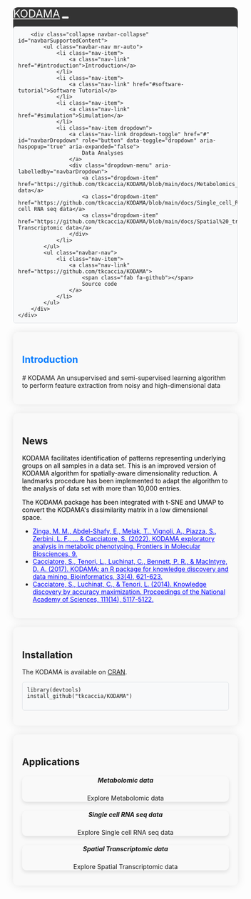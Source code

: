 <KODAMA >
<html lang="en">
<head>
    <meta charset="UTF-8">
    <meta name="viewport" content="width=device-width, initial-scale=1.0">
    <title>KODAMA</title>
    <link rel="stylesheet" href="https://stackpath.bootstrapcdn.com/bootstrap/4.5.2/css/bootstrap.min.css">
    <link rel="stylesheet" href="https://cdnjs.cloudflare.com/ajax/libs/font-awesome/5.15.4/css/all.min.css">
    <style>
        /* Navbar Styles */
        .navbar {
            background-color: #333;
            border-radius: 10px;
        }
        .navbar-nav .nav-link {
            color: white;
            transition: color 0.3s;
        }
        .navbar-nav .nav-link:hover {
            color: #007bff;
        }
        .navbar-brand {
            color: white;
            font-size: 24px;
        }
        /* Section Styles */
        section {
            margin-top: 20px;
            padding: 20px;
            border-radius: 10px;
            background-color: #f9f9f9;
            box-shadow: 0px 0px 20px rgba(0, 0, 0, 0.1);
        }
        section h1 {
            color: #007bff;
            margin-bottom: 20px;
        }
        /* Card Styles */
        .card {
            border: none;
            border-radius: 10px;
            box-shadow: 0 4px 8px rgba(0,0,0,0.1);
            transition: transform 0.3s;
            cursor: pointer;
        }
        .card:hover {
            transform: translateY(-5px);
        }
        .card-body {
            text-align: center;
        }
        /* Code Styles */
        pre {
            background-color: #f8f9fa;
            border: 1px solid #dee2e6;
            border-radius: 5px;
            padding: 10px;
            overflow-x: auto;
            position: relative;
            cursor: pointer;
        }
        pre:hover::after {
            content: "";
            position: absolute;
            top: 0;
            left: 0;
            width: 100%;
            height: 100%;
            background-color: rgba(0, 0, 255, 0.1); /* Blue color when hovered */
            border-radius: 5px;
            z-index: 1;
        }
        pre:hover::before {
            content: "\f0ea"; /* FontAwesome copy icon */
            font-family: "Font Awesome 5 Free";
            position: absolute;
            top: 50%;
            left: 50%;
            transform: translate(-50%, -50%);
            font-size: 20px;
            color: #007bff;
            z-index: 2;
        }
        .copy-box {
            border: 1px solid #dee2e6;
            border-radius: 5px;
            padding: 10px;
            background-color: #f8f9fa;
            margin-top: 20px;
            cursor: pointer;
            display: inline-block;
            position: relative;
        }
        .copy-box:hover {
            background-color: #e9ecef;
        }
        .copy-box::before {
            content: "\f0c5"; /* FontAwesome copy icon */
            font-family: "Font Awesome 5 Free";
            position: absolute;
            top: 50%;
            left: 5px;
            transform: translateY(-50%);
            font-size: 18px;
            color: #007bff;
        }
    </style>
</head>
<body>

<!-- Navbar -->
<nav class="navbar navbar-expand-lg navbar-dark bg-dark">
    <div class="container">
        <a class="navbar-brand" href="#">KODAMA</a>
        <button class="navbar-toggler" type="button" data-toggle="collapse" data-target="#navbarSupportedContent" aria-controls="navbarSupportedContent" aria-expanded="false" aria-label="Toggle navigation">
            <span class="navbar-toggler-icon"></span>
        </button>

        <div class="collapse navbar-collapse" id="navbarSupportedContent">
            <ul class="navbar-nav mr-auto">
                <li class="nav-item">
                    <a class="nav-link" href="#introduction">Introduction</a>
                </li>
                <li class="nav-item">
                    <a class="nav-link" href="#software-tutorial">Software Tutorial</a>
                </li>
                <li class="nav-item">
                    <a class="nav-link" href="#simulation">Simulation</a>
                </li>
                <li class="nav-item dropdown">
                    <a class="nav-link dropdown-toggle" href="#" id="navbarDropdown" role="button" data-toggle="dropdown" aria-haspopup="true" aria-expanded="false">
                        Data Analyses
                    </a>
                    <div class="dropdown-menu" aria-labelledby="navbarDropdown">
                        <a class="dropdown-item" href="https://github.com/tkcaccia/KODAMA/blob/main/docs/Metabolomics_data.md">Metabolomic data</a>
                        <a class="dropdown-item" href="https://github.com/tkcaccia/KODAMA/blob/main/docs/Single_cell_RNA_seq.md">Single cell RNA seq data</a>
                        <a class="dropdown-item" href="https://github.com/tkcaccia/KODAMA/blob/main/docs/Spatial%20_transcriptomic.md">Spatial Transcriptomic data</a>
                    </div>
                </li>
            </ul>
            <ul class="navbar-nav">
                <li class="nav-item">
                    <a class="nav-link" href="https://github.com/tkcaccia/KODAMA">
                        <span class="fab fa-github"></span>
                        Source code
                    </a>
                </li>
            </ul>
        </div>
    </div>
</nav>

<!-- Introduction Section -->
<section id="introduction">
    <div class="container">
        <h1>Introduction</h1>
        <p>
            # KODAMA An unsupervised and semi-supervised learning algorithm to perform feature extraction from noisy and high-dimensional data
        </p>
    </div>
</section>

<!-- News Section -->
<section>
    <div class="container">
        <h2>News</h2>
        <p>
            <span style="color: black;">KODAMA facilitates identification of patterns representing underlying groups on all samples in a data set. 
This is an improved version of KODAMA algorithm for spatially-aware dimensionality reduction. A landmarks procedure has been implemented to adapt the algorithm to the analysis of data set with more than 10,000 entries.</span>
        </p>
        <p>
            <span style="color: black;">The KODAMA package has been integrated with t-SNE and UMAP to convert the KODAMA's dissimilarity matrix in a low dimensional space.</span>
        </p>
        <p>
            <ul>
                <li><a href="https://www.ncbi.nlm.nih.gov/pmc/articles/PMC9887019/" style="color: blue; text-decoration: underline;">Zinga, M. M., Abdel-Shafy, E., Melak, T., Vignoli, A., Piazza, S., Zerbini, L. F., ... & Cacciatore, S. (2022). KODAMA exploratory analysis in metabolic phenotyping. Frontiers in Molecular Biosciences, 9.</a></li>
                <li><a href="https://academic.oup.com/bioinformatics/article/33/4/621/2667156?login=false" style="color: blue; text-decoration: underline;">Cacciatore, S., Tenori, L., Luchinat, C., Bennett, P. R., & MacIntyre, D. A. (2017). KODAMA: an R package for knowledge discovery and data mining. Bioinformatics, 33(4), 621-623.</a></li>
                <li><a href="https://www.pnas.org/doi/abs/10.1073/pnas.1220873111" style="color: blue; text-decoration: underline;">Cacciatore, S., Luchinat, C., & Tenori, L. (2014). Knowledge discovery by accuracy maximization. Proceedings of the National Academy of Sciences, 111(14), 5117-5122.</a></li>
            </ul>
        </p>
    </div>
</section>

<!-- Installation Section -->
<section>
    <div class="container">
        <h2>Installation</h2>
        <p>
            The KODAMA is available on <a href="https://CRAN.R-project.org/package=KODAMA">CRAN</a>.
        </p>
        <pre><code>library(devtools)
install_github("tkcaccia/KODAMA")
        </code></pre>
    </div>
</section>

<!-- Applications Section -->
<section>
    <div class="container">
        <h2>Applications</h2>
        <div class="card-deck">
            <div class="card">
                <div class="card-body">
                    <h5 class="card-title">Metabolomic data</h5>
                    <p class="card-text">Explore Metabolomic data</p>
                </div>
            </div>
            <div class="card">
                <div class="card-body">
                    <h5 class="card-title">Single cell RNA seq data</h5>
                    <p class="card-text">Explore Single cell RNA seq data</p>
                </div>
            </div>
            <div class="card">
                <div class="card-body">
                    <h5 class="card-title">Spatial Transcriptomic data</h5>
                    <p class="card-text">Explore Spatial Transcriptomic data</p>
                </div>
            </div>
        </div>
    </div>
</section>

<!-- Bootstrap Scripts -->
<script src="https://code.jquery.com/jquery-3.5.1.slim.min.js"></script>
<script src="https://cdn.jsdelivr.net/npm/@popperjs/core@2.5.3/dist/umd/popper.min.js"></script>
<script src="https://stackpath.bootstrapcdn.com/bootstrap/4.5.2/js/bootstrap.min.js"></script>

<!-- Copy R Code Script -->
<script>
    document.getElementById('r-code').addEventListener('click', function() {
        var rCode = this.textContent.trim();
        var temp = document.createElement('textarea');
        temp.value = rCode;
        document.body.appendChild(temp);
        temp.select();
        document.execCommand('copy');
        document.body.removeChild(temp);
        alert('R code copied to clipboard!');
    });
</script>

</body>
</html>
